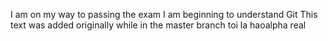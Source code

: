 I am on my way to passing the exam
I am beginning to understand Git
This text was added originally while in the master branch
toi la haoalpha real